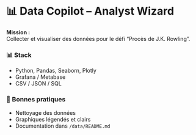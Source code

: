 # 📊 Data Copilot – Analyst Wizard

**Mission :**  
Collecter et visualiser des données pour le défi “Procès de J.K. Rowling”.

### 📊 Stack
- Python, Pandas, Seaborn, Plotly
- Grafana / Metabase
- CSV / JSON / SQL

### 📘 Bonnes pratiques
- Nettoyage des données
- Graphiques légendés et clairs
- Documentation dans `/data/README.md`
